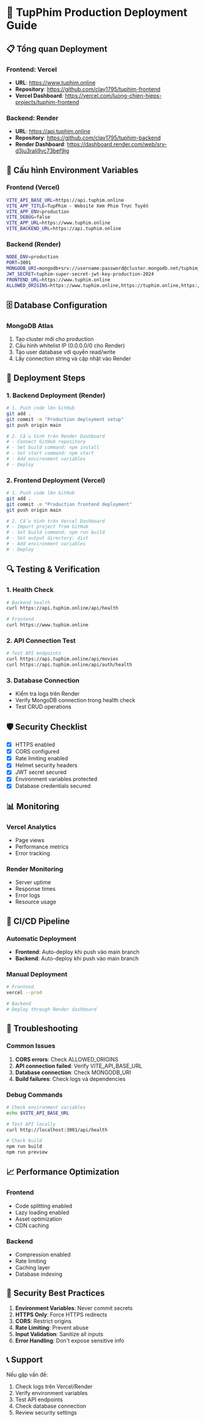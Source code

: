 # 🚀 TupPhim Production Deployment Guide

## 📋 Tổng quan Deployment

### Frontend: Vercel
- **URL**: https://www.tuphim.online
- **Repository**: https://github.com/clay1795/tuphim-frontend
- **Vercel Dashboard**: https://vercel.com/luong-chien-hieps-projects/tuphim-frontend

### Backend: Render
- **URL**: https://api.tuphim.online
- **Repository**: https://github.com/clay1795/tuphim-backend
- **Render Dashboard**: https://dashboard.render.com/web/srv-d3ju3rali9vc73bef9jg

## 🔧 Cấu hình Environment Variables

### Frontend (Vercel)
```bash
VITE_API_BASE_URL=https://api.tuphim.online
VITE_APP_TITLE=TupPhim - Website Xem Phim Trực Tuyến
VITE_APP_ENV=production
VITE_DEBUG=false
VITE_APP_URL=https://www.tuphim.online
VITE_BACKEND_URL=https://api.tuphim.online
```

### Backend (Render)
```bash
NODE_ENV=production
PORT=3001
MONGODB_URI=mongodb+srv://username:password@cluster.mongodb.net/tuphim_production
JWT_SECRET=tuphim-super-secret-jwt-key-production-2024
FRONTEND_URL=https://www.tuphim.online
ALLOWED_ORIGINS=https://www.tuphim.online,https://tuphim.online,https://tuphim-frontend.vercel.app
```

## 🗄️ Database Configuration

### MongoDB Atlas
1. Tạo cluster mới cho production
2. Cấu hình whitelist IP (0.0.0.0/0 cho Render)
3. Tạo user database với quyền read/write
4. Lấy connection string và cập nhật vào Render

## 🚀 Deployment Steps

### 1. Backend Deployment (Render)
```bash
# 1. Push code lên GitHub
git add .
git commit -m "Production deployment setup"
git push origin main

# 2. Cấu hình trên Render Dashboard
# - Connect GitHub repository
# - Set build command: npm install
# - Set start command: npm start
# - Add environment variables
# - Deploy
```

### 2. Frontend Deployment (Vercel)
```bash
# 1. Push code lên GitHub
git add .
git commit -m "Production frontend deployment"
git push origin main

# 2. Cấu hình trên Vercel Dashboard
# - Import project from GitHub
# - Set build command: npm run build
# - Set output directory: dist
# - Add environment variables
# - Deploy
```

## 🔍 Testing & Verification

### 1. Health Check
```bash
# Backend health
curl https://api.tuphim.online/api/health

# Frontend
curl https://www.tuphim.online
```

### 2. API Connection Test
```bash
# Test API endpoints
curl https://api.tuphim.online/api/movies
curl https://api.tuphim.online/api/auth/health
```

### 3. Database Connection
- Kiểm tra logs trên Render
- Verify MongoDB connection trong health check
- Test CRUD operations

## 🛡️ Security Checklist

- [x] HTTPS enabled
- [x] CORS configured
- [x] Rate limiting enabled
- [x] Helmet security headers
- [x] JWT secret secured
- [x] Environment variables protected
- [x] Database credentials secured

## 📊 Monitoring

### Vercel Analytics
- Page views
- Performance metrics
- Error tracking

### Render Monitoring
- Server uptime
- Response times
- Error logs
- Resource usage

## 🔄 CI/CD Pipeline

### Automatic Deployment
- **Frontend**: Auto-deploy khi push vào main branch
- **Backend**: Auto-deploy khi push vào main branch

### Manual Deployment
```bash
# Frontend
vercel --prod

# Backend
# Deploy through Render dashboard
```

## 🚨 Troubleshooting

### Common Issues
1. **CORS errors**: Check ALLOWED_ORIGINS
2. **API connection failed**: Verify VITE_API_BASE_URL
3. **Database connection**: Check MONGODB_URI
4. **Build failures**: Check logs và dependencies

### Debug Commands
```bash
# Check environment variables
echo $VITE_API_BASE_URL

# Test API locally
curl http://localhost:3001/api/health

# Check build
npm run build
npm run preview
```

## 📈 Performance Optimization

### Frontend
- Code splitting enabled
- Lazy loading enabled
- Asset optimization
- CDN caching

### Backend
- Compression enabled
- Rate limiting
- Caching layer
- Database indexing

## 🔐 Security Best Practices

1. **Environment Variables**: Never commit secrets
2. **HTTPS Only**: Force HTTPS redirects
3. **CORS**: Restrict origins
4. **Rate Limiting**: Prevent abuse
5. **Input Validation**: Sanitize all inputs
6. **Error Handling**: Don't expose sensitive info

## 📞 Support

Nếu gặp vấn đề:
1. Check logs trên Vercel/Render
2. Verify environment variables
3. Test API endpoints
4. Check database connection
5. Review security settings
